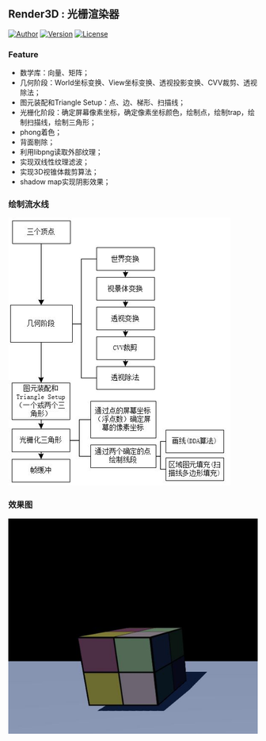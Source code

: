 ## Render3D : 光栅渲染器


[![Author](https://img.shields.io/badge/Author-QuincyKing-brightgreen.svg)](https://github.com/QuincyKing)
[![Version](https://img.shields.io/badge/Version-0.0.1-blue.svg)](./Render3D)
[![License](https://img.shields.io/badge/License-MIT-red.svg)](./LICENSE)

### Feature
+ 数学库：向量、矩阵；
+ 几何阶段：World坐标变换、View坐标变换、透视投影变换、CVV裁剪、透视除法；
+ 图元装配和Triangle Setup：点、边、梯形、扫描线；
+ 光栅化阶段：确定屏幕像素坐标，确定像素坐标颜色，绘制点，绘制trap，绘制扫描线，绘制三角形；
+ phong着色；
+ 背面剔除；
+ 利用libpng读取外部纹理；
+ 实现双线性纹理滤波；
+ 实现3D视锥体裁剪算法；
+ shadow map实现阴影效果；

### 绘制流水线
![pipeline](./img/pipeline.JPG)

### 效果图
![effect](./img/color.JPG)
